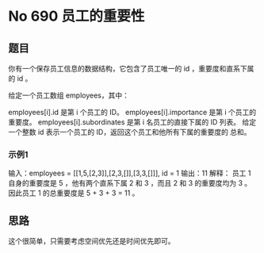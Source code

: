 # No 690 员工的重要性

## 题目

你有一个保存员工信息的数据结构，它包含了员工唯一的 id ，重要度和直系下属的 id 。

给定一个员工数组 employees，其中：

employees[i].id 是第 i 个员工的 ID。
employees[i].importance 是第 i 个员工的重要度。
employees[i].subordinates 是第 i 名员工的直接下属的 ID 列表。
给定一个整数 id 表示一个员工的 ID，返回这个员工和他所有下属的重要度的 总和。

### 示例1

输入：employees = [[1,5,[2,3]],[2,3,[]],[3,3,[]]], id = 1
输出：11
解释：
员工 1 自身的重要度是 5 ，他有两个直系下属 2 和 3 ，而且 2 和 3 的重要度均为 3 。因此员工 1 的总重要度是 5 + 3 + 3 = 11 。

## 思路

这个很简单，只需要考虑空间优先还是时间优先即可。
